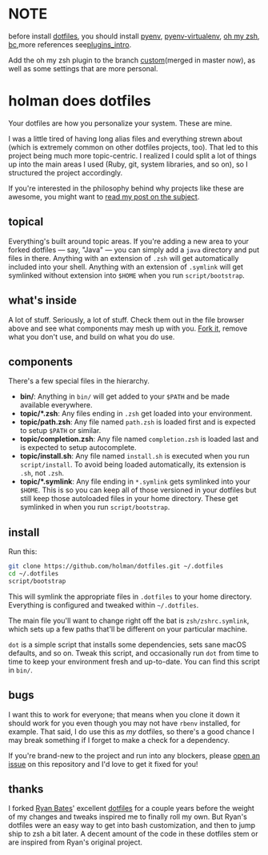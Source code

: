 # NOTE
before install [dotfiles](https://github.com/chengcx1019/dotfiles), you should install [pyenv](https://github.com/pyenv/pyenv), [pyenv-virtualenv](https://github.com/pyenv/pyenv-virtualenv), [oh my zsh](https://ohmyz.sh/), [bc](https://askubuntu.com/questions/550985/installing-bc-and-any-maths-extension),more references see[plugins_intro](./PluginsIntro.md).

Add the oh my zsh plugin to the branch [custom](https://github.com/chengcx1019/dotfiles/tree/custom)(merged in master now), as well as some settings that are more personal.

# holman does dotfiles

Your dotfiles are how you personalize your system. These are mine.

I was a little tired of having long alias files and everything strewn about
(which is extremely common on other dotfiles projects, too). That led to this
project being much more topic-centric. I realized I could split a lot of things
up into the main areas I used (Ruby, git, system libraries, and so on), so I
structured the project accordingly.

If you're interested in the philosophy behind why projects like these are
awesome, you might want to [read my post on the
subject](http://zachholman.com/2010/08/dotfiles-are-meant-to-be-forked/).

## topical

Everything's built around topic areas. If you're adding a new area to your
forked dotfiles — say, "Java" — you can simply add a `java` directory and put
files in there. Anything with an extension of `.zsh` will get automatically
included into your shell. Anything with an extension of `.symlink` will get
symlinked without extension into `$HOME` when you run `script/bootstrap`.

## what's inside

A lot of stuff. Seriously, a lot of stuff. Check them out in the file browser
above and see what components may mesh up with you.
[Fork it](https://github.com/holman/dotfiles/fork), remove what you don't
use, and build on what you do use.

## components

There's a few special files in the hierarchy.

- **bin/**: Anything in `bin/` will get added to your `$PATH` and be made
  available everywhere.
- **topic/\*.zsh**: Any files ending in `.zsh` get loaded into your
  environment.
- **topic/path.zsh**: Any file named `path.zsh` is loaded first and is
  expected to setup `$PATH` or similar.
- **topic/completion.zsh**: Any file named `completion.zsh` is loaded
  last and is expected to setup autocomplete.
- **topic/install.sh**: Any file named `install.sh` is executed when you run `script/install`. To avoid being loaded automatically, its extension is `.sh`, not `.zsh`.
- **topic/\*.symlink**: Any file ending in `*.symlink` gets symlinked into
  your `$HOME`. This is so you can keep all of those versioned in your dotfiles
  but still keep those autoloaded files in your home directory. These get
  symlinked in when you run `script/bootstrap`.

## install

Run this:

```sh
git clone https://github.com/holman/dotfiles.git ~/.dotfiles
cd ~/.dotfiles
script/bootstrap
```

This will symlink the appropriate files in `.dotfiles` to your home directory.
Everything is configured and tweaked within `~/.dotfiles`.

The main file you'll want to change right off the bat is `zsh/zshrc.symlink`,
which sets up a few paths that'll be different on your particular machine.

`dot` is a simple script that installs some dependencies, sets sane macOS
defaults, and so on. Tweak this script, and occasionally run `dot` from
time to time to keep your environment fresh and up-to-date. You can find
this script in `bin/`.

## bugs

I want this to work for everyone; that means when you clone it down it should
work for you even though you may not have `rbenv` installed, for example. That
said, I do use this as _my_ dotfiles, so there's a good chance I may break
something if I forget to make a check for a dependency.

If you're brand-new to the project and run into any blockers, please
[open an issue](https://github.com/holman/dotfiles/issues) on this repository
and I'd love to get it fixed for you!

## thanks

I forked [Ryan Bates](http://github.com/ryanb)' excellent
[dotfiles](http://github.com/ryanb/dotfiles) for a couple years before the
weight of my changes and tweaks inspired me to finally roll my own. But Ryan's
dotfiles were an easy way to get into bash customization, and then to jump ship
to zsh a bit later. A decent amount of the code in these dotfiles stem or are
inspired from Ryan's original project.
